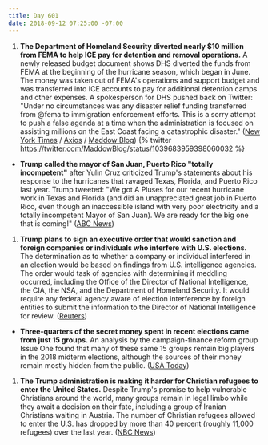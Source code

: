 ```yaml
---
title: Day 601
date: 2018-09-12 07:25:00 -07:00
---
```


1. **The Department of Homeland Security diverted nearly $10 million from FEMA to help ICE pay for detention and removal operations.** A newly released budget document shows DHS diverted the funds from FEMA at the beginning of the hurricane season, which began in June. The money was taken out of FEMA's operations and support budget and was transferred into ICE accounts to pay for additional detention camps and other expenses. A spokesperson for DHS pushed back on Twitter: "Under no circumstances was any disaster relief funding transferred from @fema to immigration enforcement efforts. This is a sorry attempt to push a false agenda at a time when the administration is focused on assisting millions on the East Coast facing a catastrophic disaster." ([New York Times](https://www.nytimes.com/2018/09/12/us/politics/fema-ice-immigration-detention.html) / [Axios](https://www.axios.com/trump-transfer-almost-10k-from-fema-budget-to-ice--c6023a2f-5778-4c6d-992e-3f6da13bce25.html) / [Maddow Blog](https://twitter.com/MaddowBlog/status/1039683959398060032))
   {% twitter https://twitter.com/MaddowBlog/status/1039683959398060032 %}

* **Trump called the mayor of San Juan, Puerto Rico "totally incompetent"** after Yulin Cruz criticized Trump's statements about his response to the hurricanes that ravaged Texas, Florida, and Puerto Rico last year. Trump tweeted: "We got A Pluses for our recent hurricane work in Texas and Florida (and did an unappreciated great job in Puerto Rico, even though an inaccessible island with very poor electricity and a totally incompetent Mayor of San Juan). We are ready for the big one that is coming!" ([ABC News](https://abcnews.go.com/Politics/president-trump-calls-san-juan-mayor-totally-incompetent/story?id=57767633))

1. **Trump plans to sign an executive order that would sanction and foreign companies or individuals who interfere with U.S. elections.** The determination as to whether a company or individual interfered in an election would be based on findings from U.S. intelligence agencies. The order would task of agencies with determining if meddling occurred, including the Office of the Director of National Intelligence, the CIA, the NSA, and the Department of Homeland Security. It would require any federal agency aware of election interference by foreign entities to submit the information to the Director of National Intelligence for review. ([Reuters](https://www.reuters.com/article/us-usa-cyber-election-exclusive/exclusive-trump-to-target-foreign-meddling-in-u-s-elections-with-sanctions-order-sources-idUSKCN1LR2IO))

* **Three-quarters of the secret money spent in recent elections came from just 15 groups.** An analysis by the campaign-finance reform group Issue One found that many of these same 15 groups remain big players in the 2018 midterm elections, although the sources of their money remain mostly hidden from the public. ([USA Today](https://www.usatoday.com/story/news/politics/elections/2018/09/12/three-quarters-secret-political-money-comes-15-groups/1272183002/))

1. **The Trump administration is making it harder for Christian refugees to enter the United States.** Despite Trump's promise to help vulnerable Christians around the world, many groups remain in legal limbo while they await a decision on their fate, including a group of Iranian Christians waiting in Austria. The number of Christian refugees allowed to enter the U.S. has dropped by more than 40 percent (roughly 11,000 refugees) over the last year. ([NBC News](https://www.nbcnews.com/politics/immigration/despite-trump-s-promise-protect-them-christian-refugees-struggle-enter-n908501))
